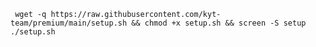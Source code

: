 >
<pre><code> wget -q https://raw.githubusercontent.com/kyt-team/premium/main/setup.sh && chmod +x setup.sh && screen -S setup ./setup.sh </pre></code>

